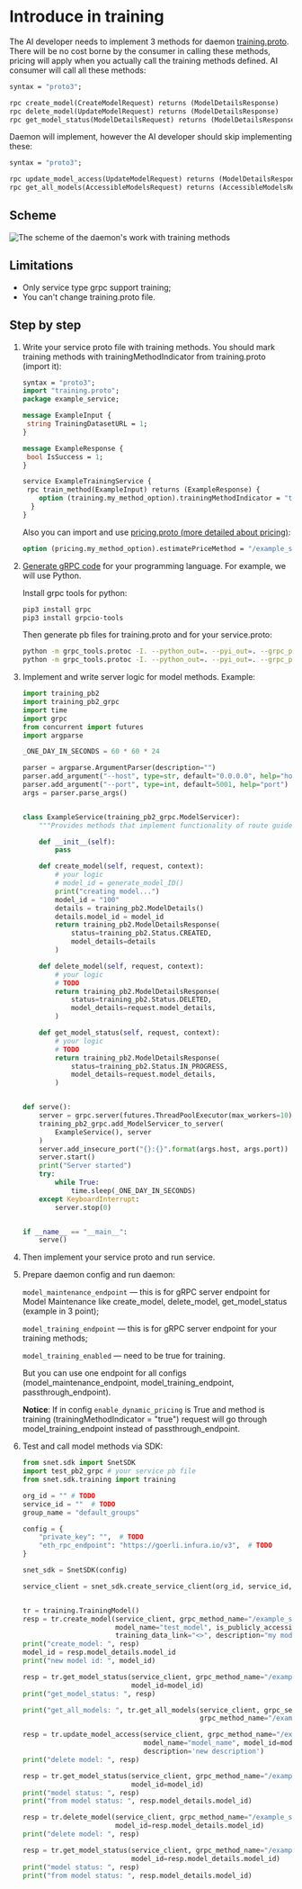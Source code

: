 # Introduce in training

The AI developer needs to implement 3 methods for daemon [training.proto](https://github.com/semyon-dev/snet-daemon/blob/master/training/training.proto).
There will be no cost borne by the consumer in calling these methods, 
pricing will apply when you actually call the training methods defined. 
AI consumer will call all these methods:

```proto
syntax = "proto3";

rpc create_model(CreateModelRequest) returns (ModelDetailsResponse)
rpc delete_model(UpdateModelRequest) returns (ModelDetailsResponse) 
rpc get_model_status(ModelDetailsRequest) returns (ModelDetailsResponse)
```

Daemon will implement, however the AI developer should skip implementing these:

```proto
syntax = "proto3";

rpc update_model_access(UpdateModelRequest) returns (ModelDetailsResponse)
rpc get_all_models(AccessibleModelsRequest) returns (AccessibleModelsResponse)
```

## Scheme

![The scheme of the daemon's work with training methods](/assets/images/products/AIMarketplace/daemon/daemon_training.png)

## Limitations

* Only service type grpc support training;
* You can't change training.proto file.

## Step by step

1. Write your service proto file with training methods. You should mark training methods with trainingMethodIndicator from training.proto (import it):

    ```proto
    syntax = "proto3";
    import "training.proto";
    package example_service;
    
    message ExampleInput { 
     string TrainingDatasetURL = 1;
    }
    
    message ExampleResponse { 
     bool IsSuccess = 1;
    }
    
    service ExampleTrainingService { 
     rpc train_method(ExampleInput) returns (ExampleResponse) { 
        option (training.my_method_option).trainingMethodIndicator = "true";
      }
    } 
    ```
    
    Also you can import and use [pricing.proto (more detailed about pricing)](https://github.com/singnet/snet-daemon/blob/master/pricing/pricing.proto):
    ```proto
    option (pricing.my_method_option).estimatePriceMethod = "/example_service.Calculator/dynamic_pricing_add";
    ```

2. [Generate gRPC code](https://grpc.io/docs/languages/python/quickstart/#generate-grpc-code) for your programming language.
For example, we will use Python. 

    Install grpc tools for python:
    ```sh
    pip3 install grpc
    pip3 install grpcio-tools
    ```
    
    Then generate pb files for training.proto and for your service.proto:
    ```sh
    python -m grpc_tools.protoc -I. --python_out=. --pyi_out=. --grpc_python_out=. training.proto
    python -m grpc_tools.protoc -I. --python_out=. --pyi_out=. --grpc_python_out=. service.proto
    ```

3. Implement and write server logic for model methods. Example:

    ```python
    import training_pb2
    import training_pb2_grpc
    import time
    import grpc
    from concurrent import futures
    import argparse
    
    _ONE_DAY_IN_SECONDS = 60 * 60 * 24
    
    parser = argparse.ArgumentParser(description="")
    parser.add_argument("--host", type=str, default="0.0.0.0", help="host")
    parser.add_argument("--port", type=int, default=5001, help="port")
    args = parser.parse_args()
    
    
    class ExampleService(training_pb2_grpc.ModelServicer):
        """Provides methods that implement functionality of route guide server."""
    
        def __init__(self):
            pass
    
        def create_model(self, request, context):
            # your logic
            # model_id = generate_model_ID()
            print("creating model...")
            model_id = "100"
            details = training_pb2.ModelDetails()
            details.model_id = model_id
            return training_pb2.ModelDetailsResponse(
                status=training_pb2.Status.CREATED,
                model_details=details
            )
    
        def delete_model(self, request, context):
            # your logic
            # TODO
            return training_pb2.ModelDetailsResponse(
                status=training_pb2.Status.DELETED,
                model_details=request.model_details,
            )
    
        def get_model_status(self, request, context):
            # your logic
            # TODO
            return training_pb2.ModelDetailsResponse(
                status=training_pb2.Status.IN_PROGRESS,
                model_details=request.model_details,
            )
    
    
    def serve():
        server = grpc.server(futures.ThreadPoolExecutor(max_workers=10))
        training_pb2_grpc.add_ModelServicer_to_server(
            ExampleService(), server
        )
        server.add_insecure_port("{}:{}".format(args.host, args.port))
        server.start()
        print("Server started")
        try:
            while True:
                time.sleep(_ONE_DAY_IN_SECONDS)
        except KeyboardInterrupt:
            server.stop(0)
    
    
    if __name__ == "__main__":
        serve()
    
    ```

4. Then implement your service proto and run service.

5. Prepare daemon config and run daemon:

    `model_maintenance_endpoint` — this is for gRPC server endpoint for Model Maintenance like create_model, delete_model, get_model_status (example in 3 point);
    
    `model_training_endpoint` — this is for gRPC server endpoint for your training methods;
    
    `model_training_enabled` — need to be true for training.
    
    But you can use one endpoint for all configs (model_maintenance_endpoint, model_training_endpoint, passthrough_endpoint).
    
    **Notice**: If in config `enable_dynamic_pricing` is True and method is training (trainingMethodIndicator = "true") request will go
    through model_training_endpoint instead of passthrough_endpoint.

6. Test and call model methods via SDK:

    ```python
    from snet.sdk import SnetSDK
    import test_pb2_grpc # your service pb file
    from snet.sdk.training import training
    
    org_id = "" # TODO
    service_id = ""  # TODO
    group_name = "default_groups"
    
    config = {
        "private_key": "",  # TODO
        "eth_rpc_endpoint": "https://goerli.infura.io/v3",  # TODO
    }
    
    snet_sdk = SnetSDK(config)
    
    service_client = snet_sdk.create_service_client(org_id, service_id, test_pb2_grpc.CalculatorStub, group_name)
    
    
    tr = training.TrainingModel()
    resp = tr.create_model(service_client, grpc_method_name="/example_service.Calculator/train_add",
                           model_name="test_model", is_publicly_accessible=True,
                           training_data_link="<>", description="my model")
    print("create_model: ", resp)
    model_id = resp.model_details.model_id
    print("new model id: ", model_id)
    
    resp = tr.get_model_status(service_client, grpc_method_name="/example_service.Calculator/train_add",
                               model_id=model_id)
    print("get_model_status: ", resp)
    
    print("get_all_models: ", tr.get_all_models(service_client, grpc_service_name='service_name',
                                                grpc_method_name="/example_service.Calculator/train_add"))
    
    resp = tr.update_model_access(service_client, grpc_method_name="/example_service.Calculator/train_add",
                                  model_name="model_name", model_id=model_id, is_public=True,
                                  description='new description')
    print("delete model: ", resp)
    
    resp = tr.get_model_status(service_client, grpc_method_name="/example_service.Calculator/train_add",
                               model_id=model_id)
    print("model status: ", resp)
    print("from model status: ", resp.model_details.model_id)
    
    resp = tr.delete_model(service_client, grpc_method_name="/example_service.Calculator/train_add",
                           model_id=resp.model_details.model_id)
    print("delete model: ", resp)
    
    resp = tr.get_model_status(service_client, grpc_method_name="/example_service.Calculator/train_add",
                               model_id=resp.model_details.model_id)
    print("model status: ", resp)
    print("from model status: ", resp.model_details.model_id)
    ```